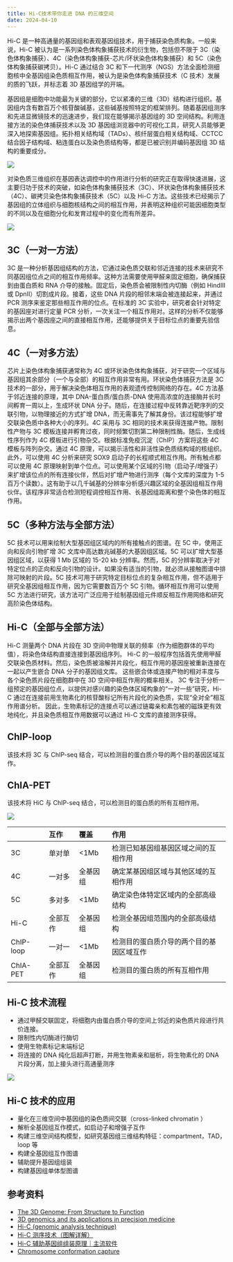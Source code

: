 ```yaml
---
title: Hi-C技术带你走进 DNA 的三维空间
date: 2024-04-10
---
```


Hi-C 是一种高通量的基因组和表观基因组技术，用于捕获染色质构象。一般来说，Hi-C 被认为是一系列染色体构象捕获技术的衍生物，包括但不限于 3C（染色体构象捕获）、4C（染色体构象捕获-芯片/环状染色体构象捕获）和 5C（染色体构象捕获碳拷贝）。Hi-C 通过结合 3C 和下一代测序（NGS）方法全面检测细胞核中全基因组染色质相互作用，被认为是染色体构象捕获技术（C 技术）发展的质的飞跃，并标志着 3D 基因组学的开端。

<!--more-->

基因组是细胞中功能最为关键的部分，它以紧凑的三维（3D）结构进行组织。基因组内含有数百万个核苷酸碱基，这些碱基按照特定的框架排列。随着基因组测序和先进显微镜技术的迅速进步，我们现在能够揭示基因组的 3D 空间结构。利用连接方法的染色体捕获技术以及 3D 基因组浏览器中的可视化工具，研究人员能够更深入地探索基因组。拓扑相关结构域（TADs）、核纤层蛋白相关结构域、CCTCC 结合因子结构域、粘连蛋白以及染色质结构等，都是已被识别并编码基因组 3D 结构的重要成分。

![](https://images.yuanj.top/202404101546159.png)

对染色质三维组织在基因表达调控中的作用进行分析的研究正在取得快速进展，这主要归功于技术的突破，如染色体构象捕获技术（3C）、环状染色体构象捕获技术（4C）、碳拷贝染色体构象捕获技术（5C）以及 Hi-C 方法。这些技术已经揭示了基因组的立体组织与细胞核结构之间的相互作用，并表明这种组织可能因细胞类型的不同以及在细胞分化和发育过程中的变化而有所差异。

![](https://images.yuanj.top/202404101552953.png)

## 3C（一对一方法）

3C 是一种分析基因组结构的方法，它通过染色质交联和邻近连接的技术来研究不同基因组位点之间的相互作用频率。这种方法需要使用甲醛来固定细胞，确保捕获到由蛋白质和 RNA 介导的接触。固定后，染色质会被限制性内切酶（例如 HindIII 或 DpnII）切割成片段。接着，这些 DNA 片段的相邻末端会被连接起来，并通过 PCR 测序来鉴定那些相互作用的位点。在标准的 3C 实验中，研究者会针对特定的基因座对进行定量 PCR 分析，一次关注一个相互作用对。这样的分析不仅能够揭示出两个基因座之间的直接相互作用，还能够提供关于目标位点的重要先验信息。

## 4C（一对多方法）

芯片上染色体构象捕获通常称为 4C 或环状染色体构象捕获，对于研究一个区域与基因组其余部分（一个与全部）的相互作用非常有用。环状染色体捕获方法是 3C 技术的一部分，用于解决染色体相互作用的表观遗传控制网络的存在。4C 方法基于邻近连接的原理，其中 DNA-蛋白质/蛋白质-DNA 使用高浓度的连接酶并长时间孵育一周以上，生成环状 DNA 分子。随后，在连接过程中反转靠近靶序列的交联引物，以物理接近的方式扩增 DNA，而无需事先了解其身份。该过程能够扩增交联染色质中各种大小的序列。4C 采用与 3C 相同的技术来获得连接产物。限制性产物与 3C 模板连接并孵育过夜，同时频繁切割第二种限制性酶。随后，生成线性序列作为 4C 模板进行引物杂交。根据标准免疫沉淀（ChIP）方案将这些 4C 模板与阵列杂交。通过 4C 原理，可以揭示活性和非活性染色质结构域的核组织。此外，可以使用 4C 分析来研究 SOX9 启动子的长程顺式相互作用。所有触点都可以使用 4C 原理映射到单个位点。可以使用某个区域的引物（启动子/增强子）来扩增该位点的所有连接伙伴，然后对扩增产物进行测序（每个文库的深度为 1-5 百万个读数）。这有助于以几千碱基的分辨率分析感兴趣区域的全基因组相互作用伙伴。该程序非常适合检测短程调控相互作用、长基因组距离和整个染色体的相互作用。

## 5C（多种方法与全部方法）

5C 技术可以用来绘制大型基因组区域内的所有接触点的图谱。在 5C 中，使用正向和反向引物扩增 3C 文库中高达数兆碱基的大基因组区域。5C 可以扩增大型基因组区域，以获得 1 Mb 区域的 15-20 kb 分辨率。然而，5C 的分辨率取决于对特定位点的正向和反向引物的设计。如果没有适当的引物，就必须从接触图谱中排除可映射的片段。5C 技术可用于研究特定目标位点的复杂相互作用，但不适用于研究全基因组相互作用，因为它需要数百万个 5C 引物。循环相互作用可以使用 5C 方法进行研究，该方法可广泛应用于绘制基因组元件顺反相互作用网络和研究高阶染色体结构。

## Hi-C（全部与全部方法）

Hi-C 测量两个 DNA 片段在 3D 空间中物理关联的频率（作为细胞群体的平均值），将染色体结构直接连接到基因组序列。 Hi-C 的一般程序包括首先使用甲醛交联染色质材料。然后，染色质被溶解并片段化，相互作用的基因座被重新连接在一起以产生嵌合 DNA 分子的基因组文库。 这些嵌合体或连接产物的相对丰度与各个染色质片段在细胞群中在 3D 空间中相互作用的概率相关。 3C 专注于分析一组预定的基因组位点，以提供对感兴趣的染色体区域构象的“一对一些”研究，Hi-C 通过在连接前用生物素化的核苷酸标记所有片段化的染色质，实现“全对全”相互作用谱分析。 因此，生物素标记的连接点可以通过链霉亲和素包被的磁珠更有效地纯化，并且染色质相互作用数据可以通过 Hi-C 文库的直接测序获得。

## ChIP-loop

该技术将 3C 与 ChIP-seq 结合，可以检测目的蛋白质介导的两个目的基因区域互作。

## ChIA-PET

该技术将 HiC 与 ChIP-seq 结合，可以检测目的蛋白质的所有互相作用。

![](https://images.yuanj.top/202404101602085.png)

| |互作|覆盖|作用|
|:----|:----|:----|:----|
|3C|单对单|<1Mb|检测已知基因组基因区域之间的互相作用|
|4C|一对多|全基因组|确定某基因组区域与其他区域的互相作用|
|5C|多对多|<1Mb|确定染色体特定区域内的全部高级结构|
|Hi-C|全部互作|全基因组 |检测全基因组范围内的全部高级结构|
|ChIP-loop|一对一|<1Mb|检测目的蛋白质介导的两个目的基因区域互作|
|ChIA-PET|全部互作|全基因组|检测目的蛋白质的所有互相作用|

## Hi-C 技术流程

- 通过甲醛交联固定，将细胞内由蛋白质介导的空间上邻近的染色质片段进行共价连接。
- 限制性内切酶进行酶切
- 使用生物素标记末端标记
- 将连接的 DNA 纯化后超声打断，并用生物素亲和层析，将生物素化的 DNA 片段分离，加上接头进行高通量测序

![](https://images.yuanj.top/202404101604315.png)

## Hi-C 技术的应用

- 量化在三维空间中基因组的染色质间交联（cross-linked chromatin ）
- 解析全基因组互作模式，如启动子和增强子互作
- 构建三维空间结构模型，如研究基因组三维结构特征：compartment，TAD，loop 等
- 构建全基因组互作图谱
- 辅助提升基因组组装
- 构建基因组单体型图谱

## 参考资料

- [The 3D Genome: From Structure to Function](https://www.ncbi.nlm.nih.gov/pmc/articles/PMC8584255/)
- [3D genomics and its applications in precision medicine](https://cmbl.biomedcentral.com/articles/10.1186/s11658-023-00428-x#Sec3)
- [Hi-C (genomic analysis technique)](https://en.wikipedia.org/wiki/Hi-C_(genomic_analysis_technique))
- [Hi-C 测序技术（图解详解）](https://zhuanlan.zhihu.com/p/349659624)
- [Hi-C 辅助基因组组装原理｜主流软件](https://lxz9.com/2021/04/03/HiC/)
- [Chromosome conformation capture](https://en.wikipedia.org/wiki/Chromosome_conformation_capture)
